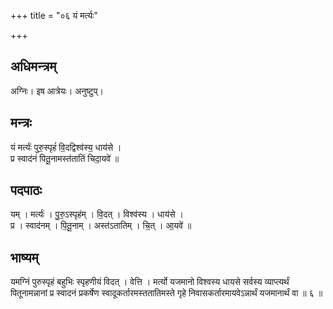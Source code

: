 +++
title = "०६ यं मर्त्यः"

+++
## अधिमन्त्रम्
अग्निः। इष आत्रेयः। अनुष्टुप्।

## मन्त्रः
यं मर्त्यः॑ पुरु॒स्पृहं॑ वि॒दद्विश्व॑स्य॒ धाय॑से ।  
प्र स्वाद॑नं पितू॒नामस्त॑तातिं चिदा॒यवे॑ ॥

## पदपाठः
यम् । मर्त्यः॑ । पु॒रु॒ऽस्पृह॑म् । वि॒दत् । विश्व॑स्य । धाय॑से ।  
प्र । स्वाद॑नम् । पि॒तू॒नाम् । अस्त॑ऽतातिम् । चि॒त् । आ॒यवे॑ ॥

## भाष्यम्
यमग्निं पुरुस्पृहं बहुभिः स्पृहणीयं विदत् । वेत्ति । मर्त्यो यजमानो विश्वस्य धायसे सर्वस्य व्याप्त्यर्थं पितूनामन्नानां प्र स्वादनं प्रकर्षेण स्वादूकर्तारमस्ततातिमस्ते गृहे निवासकर्तारमायवेऽन्नार्थं यजमानार्थं वा ॥ ६ ॥